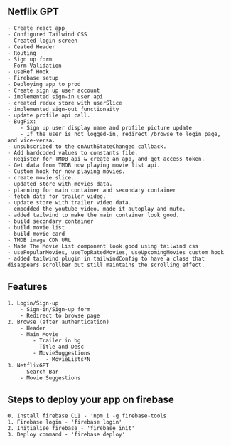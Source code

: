 ## Netflix GPT
    - Create react app
    - Configured Tailwind CSS
    - Created login screen
    - Ceated Header
    - Routing
    - Sign up form
    - Form Validation
    - useRef Hook
    - Firebase setup
    - Deploying app to prod
    - Create sign up user account
    - implemented sign-in user api
    - created redux store with userSlice
    - implemented sign-out functionaity
    - update profile api call.
    - BugFix: 
        - Sign up user display name and profile picture update
        - If the user is not logged-in, redirect /browse to login page, and vice-versa.
    - unsubscribed to the onAuthStateChanged callback.
    - Add hardcoded values to constants file.
    - Register for TMDB api & create an app, and get access token.
    - Get data from TMDB now playing movie list api.
    - Custom hook for now playing movies.
    - create movie slice.
    - updated store with movies data.
    - planning for main container and secondary container
    - fetch data for trailer video.
    - update store with trailer video data.
    - embedded the youtube video, made it autoplay and mute.
    - added tailwind to make the main container look good.
    - build secondary container
    - build movie list
    - build movie card
    - TMDB image CDN URL
    - Made The Movie List component look good using tailwind css
    - usePopularMovies, useTopRatedMovies, useUpcomingMovies custom hook
    - added tailwind plugin in tailwindConfig to have a class that disappears scrollbar but still maintains the scrolling effect.

## Features
    1. Login/Sign-up
        - Sign-in/Sign-up form
        - Redirect to browse page
    2. Browse (after authentication)
        - Header
        - Main Movie
            - Trailer in bg
            - Title and Desc
            - MovieSuggestions
                - MovieLists*N
    3. NetflixGPT
        - Search Bar
        - Movie Suggestions

## Steps to deploy your app on firebase
    0. Install firebase CLI - 'npm i -g firebase-tools'
    1. Firebase login - 'firebase login'
    2. Initialise firebase - 'firebase init'
    3. Deploy command - 'firebase deploy'